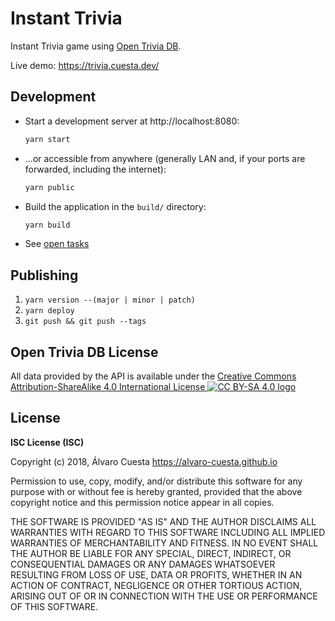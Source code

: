 # Instant Trivia

Instant Trivia game using [Open Trivia DB](https://opentdb.com).

Live demo: https://trivia.cuesta.dev/

## Development

- Start a development server at http://localhost:8080:

    ```sh
    yarn start
    ```

- ...or accessible from anywhere (generally LAN and, if your ports are
    forwarded, including the internet):

    ```sh
    yarn public
    ```

- Build the application in the `build/` directory:

    ```sh
    yarn build
    ```

- See [open tasks](TODO.md)

## Publishing

1. `yarn version --(major | minor | patch)`
2. `yarn deploy`
3. `git push && git push --tags`

## Open Trivia DB License

All data provided by the API is available under the [Creative Commons Attribution-ShareAlike 4.0
International License ![CC BY-SA 4.0 logo](https://licensebuttons.net/l/by-sa/4.0/80x15.png)](https://creativecommons.org/licenses/by-sa/4.0/)

## License

**ISC License (ISC)**

Copyright (c) 2018, Álvaro Cuesta <https://alvaro-cuesta.github.io>

Permission to use, copy, modify, and/or distribute this software for any purpose with or without fee is hereby granted, provided that the above copyright notice and this permission notice appear in all copies.

THE SOFTWARE IS PROVIDED "AS IS" AND THE AUTHOR DISCLAIMS ALL WARRANTIES WITH REGARD TO THIS SOFTWARE INCLUDING ALL IMPLIED WARRANTIES OF MERCHANTABILITY AND FITNESS. IN NO EVENT SHALL THE AUTHOR BE LIABLE FOR ANY SPECIAL, DIRECT, INDIRECT, OR CONSEQUENTIAL DAMAGES OR ANY DAMAGES WHATSOEVER RESULTING FROM LOSS OF USE, DATA OR PROFITS, WHETHER IN AN ACTION OF CONTRACT, NEGLIGENCE OR OTHER TORTIOUS ACTION, ARISING OUT OF OR IN CONNECTION WITH THE USE OR PERFORMANCE OF THIS SOFTWARE.

